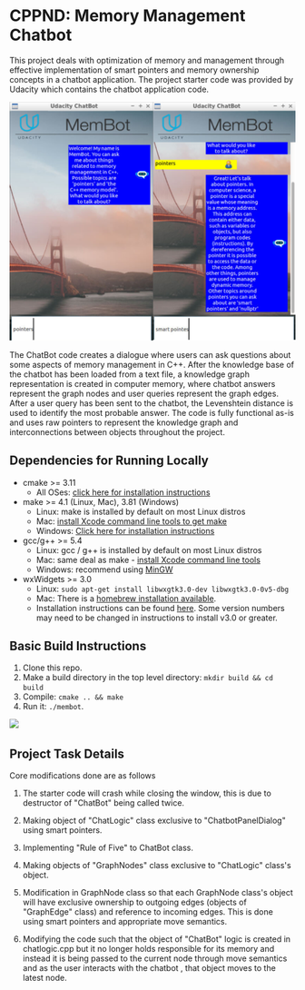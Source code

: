 # CPPND: Memory Management Chatbot

This project deals with optimization of memory and management through effective implementation of smart pointers and memory ownership concepts in a chatbot application. The project starter code was provided by Udacity which contains the chatbot application code.

![](images/messages.png)

The ChatBot code creates a dialogue where users can ask questions about some aspects of memory management in C++. After the knowledge base of the chatbot has been loaded from a text file, a knowledge graph representation is created in computer memory, where chatbot answers represent the graph nodes and user queries represent the graph edges. After a user query has been sent to the chatbot, the Levenshtein distance is used to identify the most probable answer. The code is fully functional as-is and uses raw pointers to represent the knowledge graph and interconnections between objects throughout the project.

## Dependencies for Running Locally
* cmake >= 3.11
  * All OSes: [click here for installation instructions](https://cmake.org/install/)
* make >= 4.1 (Linux, Mac), 3.81 (Windows)
  * Linux: make is installed by default on most Linux distros
  * Mac: [install Xcode command line tools to get make](https://developer.apple.com/xcode/features/)
  * Windows: [Click here for installation instructions](http://gnuwin32.sourceforge.net/packages/make.htm)
* gcc/g++ >= 5.4
  * Linux: gcc / g++ is installed by default on most Linux distros
  * Mac: same deal as make - [install Xcode command line tools](https://developer.apple.com/xcode/features/)
  * Windows: recommend using [MinGW](http://www.mingw.org/)
* wxWidgets >= 3.0
  * Linux: `sudo apt-get install libwxgtk3.0-dev libwxgtk3.0-0v5-dbg`
  * Mac: There is a [homebrew installation available](https://formulae.brew.sh/formula/wxmac).
  * Installation instructions can be found [here](https://wiki.wxwidgets.org/Install). Some version numbers may need to be changed in instructions to install v3.0 or greater.

## Basic Build Instructions

1. Clone this repo.
2. Make a build directory in the top level directory: `mkdir build && cd build`
3. Compile: `cmake .. && make`
4. Run it: `./membot`.

![](images/chatbot_output_gif.gif)

## Project Task Details

Core modifications done are as follows

1. The starter code will crash while closing the window, this is due to destructor of "ChatBot" being called twice.

2. Making object of "ChatLogic" class exclusive to "ChatbotPanelDialog" using smart pointers.

3. Implementing "Rule of Five" to ChatBot class.

4. Making objects of "GraphNodes" class exclusive to "ChatLogic" class's object.

5. Modification in GraphNode class so that each GraphNode class's object will have exclusive ownership to outgoing edges (objects of "GraphEdge" class) and reference to incoming edges. This is done using smart pointers and appropriate move semantics.

6. Modifying the code such that the object of "ChatBot" logic is created in chatlogic.cpp but it no longer holds responsible for its memory and instead it is being passed to the current node through move semantics and as the user interacts with the chatbot , that object moves to the latest node.


